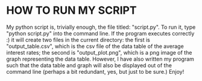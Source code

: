 # HOW TO RUN MY SCRIPT
My python script is, trivially enough, the file titled: "script.py".
To run it, type "python script.py" into the command line. 
If the program executes correctly :) it will create two files in the current directory: 
the first is "output_table.csv", which is the csv file of the data table of the average interest rates; 
the second is "output_plot.png", which is a png image of the graph representing the data table. 
However, I have also written my program such that the data table and graph will also be displayed out of the command line (perhaps a bit redundant, yes, but just to be sure.)
Enjoy! 